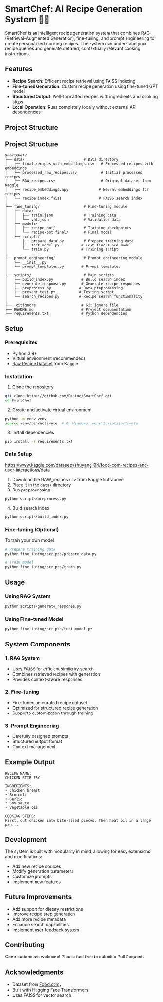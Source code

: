 # SmartChef: AI Recipe Generation System 🧑‍🍳

SmartChef is an intelligent recipe generation system that combines RAG (Retrieval-Augmented Generation), fine-tuning, and prompt engineering to create personalized cooking recipes. The system can understand your recipe queries and generate detailed, contextually relevant cooking instructions.

## Features

- **Recipe Search**: Efficient recipe retrieval using FAISS indexing
- **Fine-tuned Generation**: Custom recipe generation using fine-tuned GPT model
- **Structured Output**: Well-formatted recipes with ingredients and cooking steps
- **Local Operation**: Runs completely locally without external API dependencies

## Project Structure
## Project Structure
```
SmartChef/
├── data/                           # Data directory
│   ├── final_recipes_with_embeddings.csv   # Processed recipes with embeddings
│   ├── processed_raw_recipes.csv           # Initial processed recipes
│   ├── RAW_recipes.csv                     # Original dataset from Kaggle
│   ├── recipe_embeddings.npy              # Neural embeddings for recipes
│   └── recipe_index.faiss                 # FAISS search index
│
├── fine_tuning/                    # Fine-tuning module
│   ├── data/
│   │   ├── train.json              # Training data
│   │   └── val.json                # Validation data
│   ├── models/
│   │   ├── recipe-bot/             # Training checkpoints
│   │   └── recipe-bot-final/       # Final model
│   └── scripts/
│       ├── prepare_data.py         # Prepare training data
│       ├── test_model.py          # Test fine-tuned model
│       └── train.py               # Training script
│
├── prompt_engineering/             # Prompt engineering module
│   ├── __init__.py
│   └── prompt_templates.py        # Prompt templates
│
├── scripts/                        # Main scripts
│   ├── build_index.py             # Build search index
│   ├── generate_response.py       # Generate recipe responses
│   ├── preprocess.py             # Data preprocessing
│   ├── present_test.py           # Testing script
│   └── search_recipes.py         # Recipe search functionality
│
├── .gitignore                     # Git ignore file
├── README.md                      # Project documentation
└── requirements.txt               # Python dependencies
```

## Setup

### Prerequisites
- Python 3.9+
- Virtual environment (recommended)
- [Raw Recipe Dataset](https://www.kaggle.com/shuyangli94/food-com-recipes-and-user-interactions) from Kaggle

### Installation

1. Clone the repository
```bash
git clone https://github.com/Destue/SmartChef.git
cd SmartChef
```

2. Create and activate virtual environment
```bash
python -m venv venv
source venv/bin/activate  # On Windows: venv\Scripts\activate
```

3. Install dependencies
```bash
pip install -r requirements.txt
```

### Data Setup
https://www.kaggle.com/datasets/shuyangli94/food-com-recipes-and-user-interactions/data
1. Download the RAW_recipes.csv from Kaggle link above
2. Place it in the `data/` directory
3. Run preprocessing:
```bash
python scripts/preprocess.py
```

4. Build search index:
```bash
python scripts/build_index.py
```

### Fine-tuning (Optional)

To train your own model:
```bash
# Prepare training data
python fine_tuning/scripts/prepare_data.py

# Train model
python fine_tuning/scripts/train.py
```

## Usage

### Using RAG System
```bash
python scripts/generate_response.py
```

### Using Fine-tuned Model
```bash
python fine_tuning/scripts/test_model.py
```

## System Components

### 1. RAG System
- Uses FAISS for efficient similarity search
- Combines retrieved recipes with generation
- Provides context-aware responses

### 2. Fine-tuning
- Fine-tuned on curated recipe dataset
- Optimized for structured recipe generation
- Supports customization through training

### 3. Prompt Engineering
- Carefully designed prompts
- Structured output format
- Context management

## Example Output

```
RECIPE NAME:
CHICKEN STIR FRY

INGREDIENTS:
• Chicken breast
• Broccoli
• Garlic
• Soy sauce
• Vegetable oil

COOKING STEPS:
First, cut chicken into bite-sized pieces. Then heat oil in a large pan...
```

## Development

The system is built with modularity in mind, allowing for easy extensions and modifications:
- Add new recipe sources
- Modify generation parameters
- Customize prompts
- Implement new features

## Future Improvements

- Add support for dietary restrictions
- Improve recipe step generation
- Add more recipe metadata
- Enhance search capabilities
- Implement user feedback system

## Contributing

Contributions are welcome! Please feel free to submit a Pull Request.


## Acknowledgments

- Dataset from [Food.com](https://www.food.com/)，
- Built with Hugging Face Transformers
- Uses FAISS for vector search
